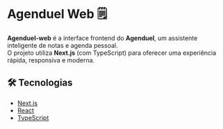 # Agenduel Web 🗒️

**Agenduel-web** é a interface frontend do **Agenduel**, um assistente inteligente de notas e agenda pessoal.  
O projeto utiliza **Next.js** (com TypeScript) para oferecer uma experiência rápida, responsiva e moderna.

## 🛠️ Tecnologias

- [Next.js](https://nextjs.org/)  
- [React](https://react.dev/)  
- [TypeScript](https://www.typescriptlang.org/)  